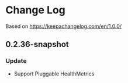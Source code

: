 # Change Log

Based on https://keepachangelog.com/en/1.0.0/

## 0.2.36-snapshot

### Update
- Support Pluggable HealthMetrics